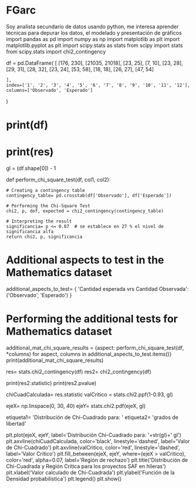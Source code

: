 # FGarc
Soy analista secundario de datos usando python, me interesa aprender técnicas para depurar los datos, el modelado y presentación de gráficos
import pandas as pd
import numpy as np
import matplotlib as plt
import matplotlib.pyplot as plt
import scipy.stats as stats
from scipy import stats
from scipy.stats import chi2_contingency

df = pd.DataFrame(
    [
        [176, 230],
        [21035, 21018],
        [23, 25],
        [7, 10],
        [23, 28],
        [29, 31],
        [28, 32],
        [23, 24],
        [53, 58],
        [18, 18],
        [26, 27],
        [47, 54]

    ],
    index=['1', '2', '3', '4', '5', '6', '7', '8', '9', '10', '11', '12'],
    columns=['Observado', 'Esperado']

)
# print(df)
#

# print(res)

gl = (df.shape[0]) - 1


def perform_chi_square_test(df, col1, col2):


    # Creating a contingency table
    contingency_table= pd.crosstab(df['Observado'], df['Esperado'])

    # Performing the Chi-Square Test
    chi2, p, dof, expected = chi2_contingency(contingency_table)

    # Interpreting the result
    significancia= p <= 0.07  # se establece en 27 % el nivel de significancia alfa
    return chi2, p, significancia

# Additional aspects to test in the Mathematics dataset
additional_aspects_to_test= {
    'Cantidad esperada vrs Cantidad Observada': ('Observado', 'Esperado')
    }

# Performing the additional tests for Mathematics dataset
additional_mat_chi_square_results = {aspect: perform_chi_square_test(df, *columns) for aspect, columns in additional_aspects_to_test.items()}
print(additional_mat_chi_square_results)

res= stats.chi2_contingency(df)
res2= chi2_contingency(df)

print(res2.statistic)
print(res2.pvalue)

chiCuadCalculada= res.statistic
valCritico = stats.chi2.ppf(1-0.93, gl)

ejeX= np.linspace(0, 30, 40)
ejeY= stats.chi2.pdf(ejeX, gl)

etiqueta1= 'Distribución de Chi-Cuadrado para: '
etiqueta2= 'grados de libertad'

plt.plot(ejeX, ejeY, label='Distribución Chi-Cuadrado para: '+str(gl)+' gl')
plt.axvline(chiCuadCalculada, color='black', linestyle='dashed', label='Valor de Chi-Cuadrado')
plt.axvline(valCritico, color='red', linestyle='dashed', label='Valor Crítico')
plt.fill_between(ejeX, ejeY, where=(ejeX > valCritico), color='red', alpha=0.07, label='Región de rechazo')
plt.title('Distribución de Chi-Cuadrada y Región Crítica para los proyectos SAF en hileras')
plt.xlabel('Valor calculado de Chi-Cuadrada')
plt.ylabel('Función de la Densidad probabilística')
plt.legend()
plt.show()
